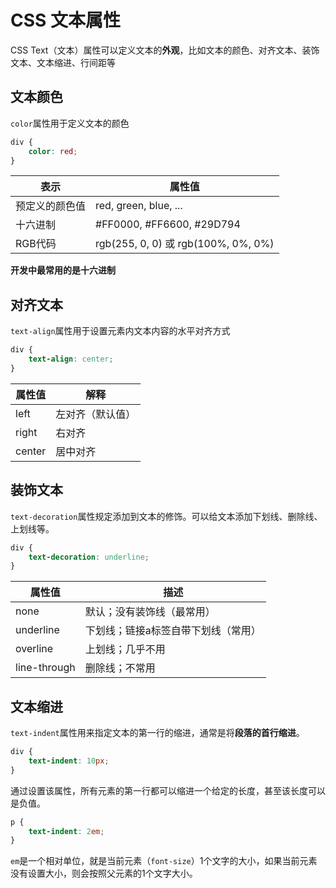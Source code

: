 # CSS 文本属性

CSS Text（文本）属性可以定义文本的**外观**，比如文本的颜色、对齐文本、装饰文本、文本缩进、行间距等

## 文本颜色

`color`属性用于定义文本的颜色

```css
div {
    color: red;
}
```



|  表示   |  属性值  |
|--------|----------|
| 预定义的颜色值 | red, green, blue, ... |
| 十六进制 | #FF0000, #FF6600, #29D794 |
| RGB代码 | rgb(255, 0, 0) 或 rgb(100%, 0%, 0%) |

**开发中最常用的是十六进制**



## 对齐文本

`text-align`属性用于设置元素内文本内容的水平对齐方式

```css
div {
    text-align: center;
}
```



| 属性值 | 解释             |
| ------ | ---------------- |
| left   | 左对齐（默认值） |
| right  | 右对齐           |
| center | 居中对齐         |



## 装饰文本

`text-decoration`属性规定添加到文本的修饰。可以给文本添加下划线、删除线、上划线等。

```css
div {
    text-decoration: underline;
}
```

| 属性值       | 描述                                |
| ------------ | ----------------------------------- |
| none         | 默认；没有装饰线（最常用）          |
| underline    | 下划线；链接a标签自带下划线（常用） |
| overline     | 上划线；几乎不用                    |
| line-through | 删除线；不常用                      |



## 文本缩进

`text-indent`属性用来指定文本的第一行的缩进，通常是将**段落的首行缩进**。

```css
div {
    text-indent: 10px;
}
```

通过设置该属性，所有元素的第一行都可以缩进一个给定的长度，甚至该长度可以是负值。



```css
p {
    text-indent: 2em;
}
```

`em`是一个相对单位，就是当前元素（`font-size`）1个文字的大小，如果当前元素没有设置大小，则会按照父元素的1个文字大小。